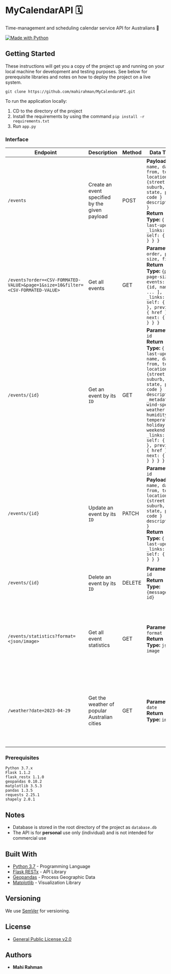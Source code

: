 # MyCalendarAPI 🗓️

Time-management and scheduling calendar service API for Australians 📆

[![Made with Python](http://ForTheBadge.com/images/badges/made-with-python.svg)](https://www.python.org/)

## Getting Started

These instructions will get you a copy of the project up and running on your local machine for development and testing purposes. See below for prerequisite libraries and notes on how to deploy the project on a live system.

`git clone https://github.com/mahirahman/MyCalendarAPI.git`

To run the application locally:

1. CD to the directory of the project
2. Install the requirements by using the command `pip install -r requirements.txt`
3. Run `app.py`

### Interface

Endpoint | Description | Method | Data Type | Response
--- | --- | --- | --- | ---
`/events` | Create an event specified by the given payload | POST | **Payload:** `{ name, date, from, to, location: {street, suburb, state, post-code } description }` <br/> **Return Type:** `{ id, last-update, _links: { self: { href } } }` | **201:** Event Created Successfully <br/> **400:** Validation Error
`/events?order=<CSV-FORMATED-VALUE>&page=1&size=10&filter=<CSV-FORMATED-VALUE>` | Get all events | GET | **Parameters:**  `order, page, size, filter` <br/> **Return Type:** `{page, page-size, events: [ {id, name}, ... ], _links: { self: { href }, previous: { href } , next: { href } } }`| **200:** Successfully Retrieved All Events <br/> **400:** Validation Error <br/> **404:**	Events Not Found
`/events/{id}` | Get an event by its `ID` | GET | **Parameters:**  `id` <br/> **Return Type:** `{ id, last-update, name, date, from, to, location: {street, suburb, state, post-code } description, _metadata: { wind-speed, weather, humidity, temperature, holiday, weekend }, _links: { self: { href }, previous: { href } , next: { href } } } }` | **200:** Successfully Retrieved Event <br/> **404:** Event Not Found <br/> **500:** Error Getting Data From External API
`/events/{id}` | Update an event by its `ID` | PATCH |  **Parameters:**  `id` <br/> **Payload:** `{ name, date, from, to, location: {street, suburb, state, post-code } description,  }` <br/> **Return Type:** `{ id, last-update, _links: { self: { href } } }` | **200:** Event Updated Successfully <br/> **400:** Validation Error <br/> **404:** Event Was Not Found
`/events/{id}` | Delete an event by its `ID` | DELETE |  **Parameters:**  `id` <br/> **Return Type:** `{message, id}`  | **200:** Event Deleted Successfully <br/> **404:**	Event Was Not Found
`/events/statistics?format=<json/image>` | Get all event statistics | GET |  **Parameters:**  `format` <br/> **Return Type:** `json / image`  | **200:** Successfully Retrieved Event Statistics <br/> **400:** Validation Error <br/> **404:**	No Events Found
`/weather?date=2023-04-29` | Get the weather of popular Australian cities | GET |  **Parameters:**  `date` <br/> **Return Type:** `image`  | **200:** Successfully Retrieved Weather <br/> **400:** Validation Error <br/> **500:** Error Retrieving Weather Data

### Prerequisites

```
Python 3.7.x
Flask 1.1.2
flask_restx 1.1.0
geopandas 0.10.2
matplotlib 3.5.3
pandas 1.3.5
requests 2.25.1
shapely 2.0.1
```

## Notes

- Database is stored in the root directory of the project as `database.db`
- The API is for **personal** use only (individual) and is not intended for commercial use

## Built With

* [Python 3.7](https://www.python.org) - Programming Language
* [Flask RESTx](https://flask-restx.readthedocs.io/en) - API Library
* [Geopandas](https://geopandas.org/en) - Process Geographic Data
* [Matplotlib](https://matplotlib.org) - Visualization Library

## Versioning

We use [SemVer](http://semver.org/) for versioning.

## License

* [General Public License v2.0](https://github.com/mahirahman/Earth-Invaders/blob/master/LICENSE)

## Authors

* **Mahi Rahman**
